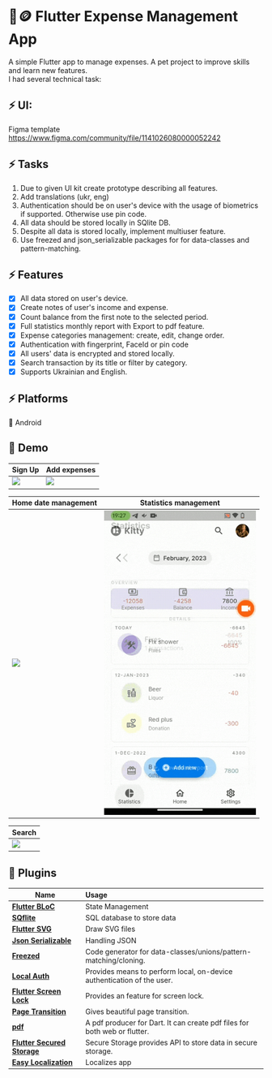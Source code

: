 # 🧾🪙 Flutter Expense Management App

A simple Flutter app to manage expenses. A pet project to improve skills and learn new features.</br>
I had several technical task:

## ⚡ UI:
Figma template https://www.figma.com/community/file/1141026080000052242

## ⚡ Tasks
1. Due to given UI kit create prototype describing all features.
2. Add translations (ukr, eng)
3. Authentication should be on user's device with the usage of biometrics if supported. Otherwise use pin code.
4. All data should be stored locally in SQlite DB.
5. Despite all data is stored locally, implement multiuser feature.
6. Use freezed and json_serializable packages for for data-classes and pattern-matching.

## ⚡ Features
- [x] All data stored on user's device.
- [x] Create notes of user's income and expense.
- [x] Count balance from the first note to the selected period.
- [x] Full statistics monthly report with Export to pdf feature.
- [x] Expense categories management: create, edit, change order.
- [x] Authentication with fingerprint, FaceId or pin code
- [x] All users' data is encrypted and stored locally.
- [x] Search transaction by its title or filter by category.
- [x] Supports Ukrainian and English.

## ⚡ Platforms
🤖 Android

## 📸 Demo


| Sign Up                                  | Add expenses                                  |
|------------------------------------------|-----------------------------------------------|
| <img src="demo/sign_up.gif" width="300"> | <img src="demo/add_expenses.gif" width="300"> |

| Home date management                       | Statistics management                      |
|--------------------------------------------|--------------------------------------------|
| <img src="demo/home_date.gif" width="300"> | <img src="demo/stat_date.gif" width="300"> |

| Search                                  |
|-----------------------------------------|
| <img src="demo/search.gif" width="300"> |

## 🔌 Plugins

| Name                                                                                        | Usage                                                                     |
|---------------------------------------------------------------------------------------------|:--------------------------------------------------------------------------|
| [**Flutter BLoC**](https://pub.dev/packages/flutter_bloc)                                   | State Management                         <br/>                            |
| [**SQflite**](https://pub.dev/packages/sqflite)                                             | SQL database to store data                                                |
| [**Flutter SVG**](https://pub.dev/packages/flutter_svg)                                     | Draw SVG files                                                            |
| [**Json Serializable**](https://pub.dev/packages/json_serializable)                         | Handling JSON                                                             |
| [**Freezed**](https://pub.dev/packages/freezed)                                             | Code generator for data-classes/unions/pattern-matching/cloning.          |
| [**Local Auth**](https://pub.dev/packages/local_auth)                                       | Provides means to perform local, on-device authentication of the user.    |
| [**Flutter Screen Lock**](https://pub.dev/packages/flutter_screen_lock#flutter-screen-lock) | Provides an feature for screen lock.                                      |
| [**Page Transition**](https://pub.dev/packages/page_transition)                             | Gives beautiful page transition.                                          |
| [**pdf**](https://pub.dev/packages/pdf)                                                     | A pdf producer for Dart. It can create pdf files for both web or flutter. |
| [**Flutter Secured Storage**](https://pub.dev/packages/flutter_secure_storage)              | Secure Storage provides API to store data in secure storage.              |
| [**Easy Localization**](https://pub.dev/packages/easy_localization)                         | Localizes app                                                             |


